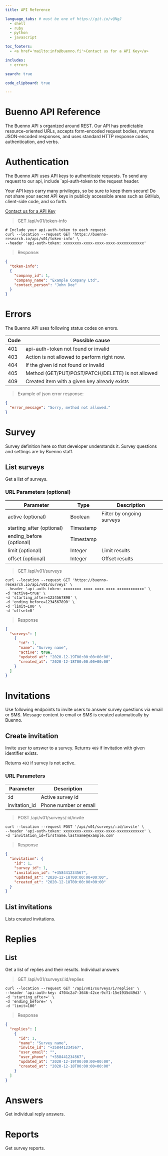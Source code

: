```yaml
---
title: API Reference

language_tabs: # must be one of https://git.io/vQNgJ
  - shell
  - ruby
  - python
  - javascript

toc_footers:
  - <a href='mailto:info@buenno.fi'>Contact us for a API Key</a>

includes:
  - errors

search: true

code_clipboard: true

---
```


# Buenno API Reference

The Buenno API s organized around REST. Our API has predictable resource-oriented URLs, accepts form-encoded request bodies, returns JSON-encoded responses, and uses standard HTTP response codes, authentication, and verbs.

# Authentication

The Buenno API uses API keys to authenticate requests. To send any request to our api, include `api-auth-token to the request header.

Your API keys carry many privileges, so be sure to keep them secure! Do not share your secret API keys in publicly accessible areas such as GitHub, client-side code, and so forth.

<a href='mailto:info@buenno.fi'>Contact us for a API Key</a>

> GET /api/v01/token-info

```shell
# Include your api-auth-token to each request
curl --location --request GET 'https://buenno-research.io/api/v01/token-info' \
--header 'api-auth-token: xxxxxxxx-xxxx-xxxx-xxxx-xxxxxxxxxxxx'
```
> Response:

```json
{
  "token-info": 
  {
    "company_id": 1,
    "company_name": "Example Company Ltd",
    "contact_person": "John Doe"
  }
}
```

# Errors

The Buenno API uses following status codes on errors.

Code | Possible cause
--------- | ---- 
401 | api-auth-token not found or invalid
403 | Action is not allowed to perform right now.
404 | If the given id not found or invalid
405 | Method (GET/PUT/POST/PATCH/DELETE) is not allowed
409 | Created item with a given key already exists

> Example of json error response:

```json
{
  "error_message": "Sorry, method not allowed."
}
```

# Survey

Survey definition here so that developer understands it. Survey questions and settings are by Buenno staff.

## List surveys

Get a list of surveys.

### URL Parameters (optional)

Parameter | Type | Description
--------- | ---- | -----------
active (optional) | Boolean | Filter by ongoing surveys
starting_after (optional) | Timestamp | 
ending_before (optional) | Timestamp |
limit (optional) | Integer | Limit results
offset (optional) | Integer | Offset results

> GET /api/v01/surveys
```shell
curl --location --request GET 'https://buenno-research.io/api/v01/surveys' \
--header 'api-auth-token: xxxxxxxx-xxxx-xxxx-xxxx-xxxxxxxxxxxx' \
-d 'active=true' \
-d 'starting_after=1234567890' \
-d 'ending_before=1234567890' \
-d 'limit=100' \
-d 'offset=0'
```
> Response

```json
{
  "surveys": [
    {
      "id": 1,
      "name": "Survey name",
      "active": true,
      "updated_at": "2020-12-19T00:00:00+00:00",
      "created_at": "2020-12-18T00:00:00+00:00"
    }
  ]
}
```

# Invitations

Use following endpoints to invite users to answer survey questions via email or SMS. Message content to email or SMS is created automatically by Buenno.

## Create invitation

Invite user to answer to a survey. Returns `409` if invitation with given identifier exists.

Returns `403` if survey is not active.

### URL Parameters

Parameter | Description
--------- | -----------
:id | Active survey id
invitation_id | Phone number or email

> POST /api/v01/surveys/:id/invite
```shell
curl --location --request POST '/api/v01/surveys/:id/invite' \
--header 'api-auth-token: xxxxxxxx-xxxx-xxxx-xxxx-xxxxxxxxxxxx' \
-d 'invitation_id=firstname.lastname@example.com'
```
> Response

```json
{
  "invitation": {
    "id": 1,
    "survey_id": 1,
    "invitation_id": "+358441234567",
    "updated_at": "2020-12-18T00:00:00+00:00",
    "created_at": "2020-12-18T00:00:00+00:00"
  }
}
```

## List invitations

Lists created invitations.

# Replies

## List

Get a list of replies and their results. Individual answers

> GET /api/v01/surveys/:id/replies
```shell
curl --location --request GET '/api/v01/surveys/1/replies' \
--header 'api-auth-key: 4704c2a7-3646-42ce-9cf1-15e1935d49d3' \
-d 'starting_after=' \
-d 'ending_before=' \
-d 'limit=100'
```
> Response

```json
{
  "replies": [
    {
      "id": 1,
      "name": "Survey name",
      "invite_id": "+358441234567",
      "user_email": "",
      "user_phone": "+358441234567",
      "updated_at": "2020-12-19T00:00:00+00:00",
      "created_at": "2020-12-18T00:00:00+00:00"
    }
  ]
}
```

# Answers

Get individual reply answers.

# Reports

Get survey reports.
